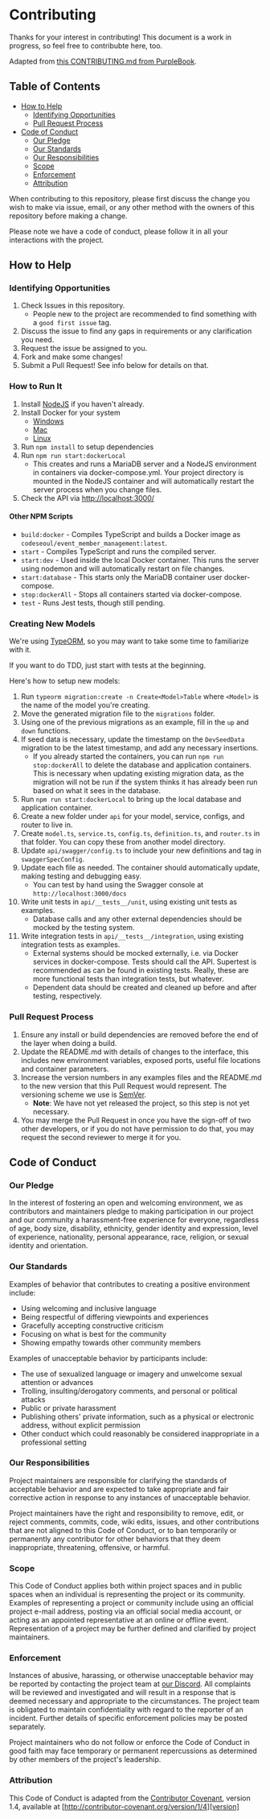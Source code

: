 # Contributing

Thanks for your interest in contributing! This document is a work in progress, so feel free to contribubte here, too.

Adapted from [this CONTRIBUTING.md from PurpleBook](https://gist.github.com/PurpleBooth/b24679402957c63ec426).

## Table of Contents
* [How to Help](#how-to-help)
    * [Identifying Opportunities](#identifying-opportunities)
    * [Pull Request Process](#pull-request-process)
* [Code of Conduct](#code-of-conduct)
    * [Our Pledge](#our-pledge)
    * [Our Standards](#our-standards)
    * [Our Responsibilities](#our-responsibilities)
    * [Scope](#scope)
    * [Enforcement](#enforcement)
    * [Attribution](#attribution)

When contributing to this repository, please first discuss the change you wish to make via issue,
email, or any other method with the owners of this repository before making a change.

Please note we have a code of conduct, please follow it in all your interactions with the project.

## How to Help

### Identifying Opportunities

1. Check Issues in this repository.
    * People new to the project are recommended to find something with a `good first issue` tag.
2. Discuss the issue to find any gaps in requirements or any clarification you need.
3. Request the issue be assigned to you.
4. Fork and make some changes!
5. Submit a Pull Request! See info below for details on that.

### How to Run It

1. Install [NodeJS](https://nodejs.org/) if you haven't already.
2. Install Docker for your system
   * [Windows](https://docs.docker.com/docker-for-windows/install/)
   * [Mac](https://docs.docker.com/docker-for-mac/install/)
   * [Linux](https://docs.docker.com/engine/install/#server)
3. Run `npm install` to setup dependencies
4. Run `npm run start:dockerLocal`
    * This creates and runs a MariaDB server and a NodeJS environment in containers via docker-compose.yml. Your project directory is mounted in the NodeJS container and will automatically restart the server process when you change files.
5. Check the API via [http://localhost:3000/](http://localhost:3000/)

#### Other NPM Scripts
* `build:docker` - Compiles TypeScript and builds a Docker image as `codeseoul/event_member_management:latest`.
* `start` - Compiles TypeScript and runs the compiled server.
* `start:dev` - Used inside the local Docker container. This runs the server using nodemon and will automatically restart on file changes.
* `start:database` - This starts only the MariaDB container user docker-compose.
* `stop:dockerAll` - Stops all containers started via docker-compose.
* `test` - Runs Jest tests, though still pending.

### Creating New Models
We're using [TypeORM](https://typeorm.io/), so you may want to take some time to familiarize with it. 

If you want to do TDD, just start with tests at the beginning.

Here's how to setup new models:
1. Run `typeorm migration:create -n Create<Model>Table` where `<Model>` is the name of the model you're creating.
2. Move the generated migration file to the `migrations` folder.
3. Using one of the previous migrations as an example, fill in the `up` and `down` functions.
4. If seed data is necessary, update the timestamp on the `DevSeedData` migration to be the latest timestamp, and add any necessary insertions.
    * If you already started the containers, you can run `npm run stop:dockerAll` to delete the database and application containers. This is necessary when updating existing migration data, as the migration will not be run if the system thinks it has already been run based on what it sees in the database.
5. Run `npm run start:dockerLocal` to bring up the local database and application container.
6. Create a new folder under `api` for your model, service, configs, and router to live in.
7. Create `model.ts`, `service.ts`, `config.ts`, `definition.ts`, and `router.ts` in that folder. You can copy these from another model directory.
8. Update `api/swagger/config.ts` to include your new definitions and tag in `swaggerSpecConfig`.
9. Update each file as needed. The container should automatically update, making testing and debugging easy.
    * You can test by hand using the Swagger console at `http://localhost:3000/docs`
10. Write unit tests in `api/__tests__/unit`, using existing unit tests as examples.
    * Database calls and any other external dependencies should be mocked by the testing system.
11. Write integration tests in `api/__tests__/integration`, using existing integration tests as examples.
    * External systems should be mocked externally, i.e. via Docker services in docker-compose. Tests should call the API. Supertest is recommended as can be found in existing tests. Really, these are more functional tests than integration tests, but whatever.
    * Dependent data should be created and cleaned up before and after testing, respectively.

### Pull Request Process

1. Ensure any install or build dependencies are removed before the end of the layer when doing a
   build.
2. Update the README.md with details of changes to the interface, this includes new environment
   variables, exposed ports, useful file locations and container parameters.
3. Increase the version numbers in any examples files and the README.md to the new version that this
   Pull Request would represent. The versioning scheme we use is [SemVer](http://semver.org/).
   * **Note**: We have not yet released the project, so this step is not yet necessary. 
4. You may merge the Pull Request in once you have the sign-off of two other developers, or if you
   do not have permission to do that, you may request the second reviewer to merge it for you.

## Code of Conduct

### Our Pledge

In the interest of fostering an open and welcoming environment, we as
contributors and maintainers pledge to making participation in our project and
our community a harassment-free experience for everyone, regardless of age, body
size, disability, ethnicity, gender identity and expression, level of experience,
nationality, personal appearance, race, religion, or sexual identity and
orientation.

### Our Standards

Examples of behavior that contributes to creating a positive environment
include:

* Using welcoming and inclusive language
* Being respectful of differing viewpoints and experiences
* Gracefully accepting constructive criticism
* Focusing on what is best for the community
* Showing empathy towards other community members

Examples of unacceptable behavior by participants include:

* The use of sexualized language or imagery and unwelcome sexual attention or
  advances
* Trolling, insulting/derogatory comments, and personal or political attacks
* Public or private harassment
* Publishing others' private information, such as a physical or electronic
  address, without explicit permission
* Other conduct which could reasonably be considered inappropriate in a
  professional setting

### Our Responsibilities

Project maintainers are responsible for clarifying the standards of acceptable
behavior and are expected to take appropriate and fair corrective action in
response to any instances of unacceptable behavior.

Project maintainers have the right and responsibility to remove, edit, or
reject comments, commits, code, wiki edits, issues, and other contributions
that are not aligned to this Code of Conduct, or to ban temporarily or
permanently any contributor for other behaviors that they deem inappropriate,
threatening, offensive, or harmful.

### Scope

This Code of Conduct applies both within project spaces and in public spaces
when an individual is representing the project or its community. Examples of
representing a project or community include using an official project e-mail
address, posting via an official social media account, or acting as an appointed
representative at an online or offline event. Representation of a project may be
further defined and clarified by project maintainers.

### Enforcement

Instances of abusive, harassing, or otherwise unacceptable behavior may be
reported by contacting the project team at [our Discord](https://discord.gg/Qw5DdpTVdJ). All
complaints will be reviewed and investigated and will result in a response that
is deemed necessary and appropriate to the circumstances. The project team is
obligated to maintain confidentiality with regard to the reporter of an incident.
Further details of specific enforcement policies may be posted separately.

Project maintainers who do not follow or enforce the Code of Conduct in good
faith may face temporary or permanent repercussions as determined by other
members of the project's leadership.

### Attribution

This Code of Conduct is adapted from the [Contributor Covenant][homepage], version 1.4,
available at [http://contributor-covenant.org/version/1/4][version]

[homepage]: http://contributor-covenant.org
[version]: http://contributor-covenant.org/version/1/4/